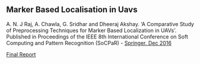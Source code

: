 ## Marker Based Localisation in Uavs

A. N. J Raj, A. Chawla, G. Sridhar and Dheeraj Akshay. ‘A Comparative Study of Preprocessing Techniques for Marker Based Localization in UAVs’. Published in Proceedings of the IEEE 8th International Conference on Soft Computing and Pattern Recognition (SoCPaR) - [Springer. Dec 2016](https://link.springer.com/chapter/10.1007/978-3-319-60618-7_41)

[Final Report](https://drive.google.com/open?id=1CRPPO9jmNzezymJ9eCBY3RN1Sk9j3U4e)
